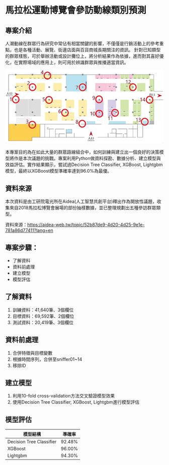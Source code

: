 # 馬拉松運動博覽會參訪動線類別預測
## 專案介紹

人潮動線在群眾行為研究中常佔有相當關鍵的影響，不僅僅是行銷活動上的參考重點，也是各種活動、展覽、街邊店面與百貨商城長期關注的資訊。
針對已知類型的群眾樣態，可於舉辦活動或設計攤位上，將分析結果作為依據，進而對其喜好優化，在實際場域的應用上，則可用於辨識群眾與推播適當資訊。

<img width="749" alt="image" src="marathon-map.png">

本專案目的為在如此大量的群眾路線組合中，如何訓練與建立出一個良好的決策模型將作是本次議題的挑戰。專案利用Python做資料探勘、數據分析、建立模型與效益評估。實作結果顯示，嘗試過Decision Tree Classifier, XGBoost, Lightgbm模型，最終以XGBoost模型準確率達到96.0%為最優。

## 資料來源

本次資料是由工研院電光所在Aidea(人工智慧共創平台)釋出作為開放性議題，收集來自2018馬拉松博覽會展場的部份抽樣數據，並已整理規劃出五種參訪群眾類型。

資料來源：https://aidea-web.tw/topic/52b87de9-4d20-4d25-9e1e-781a86d77411?lang=en

## 專案步驟：

- 了解資料
- 資料前處理
- 建立模型
- 模型評估

## 了解資料

1. 訓練資料：41,640筆、3個欄位
2. 目標資料：69,592筆、2個欄位
3. 測試資料：20,419筆、3個欄位

## 資料前處理

1. 合併特徵與目標變數
2. 根據時間序列，合併至sniffer01~14
3. 移除ID

## 建立模型

1. 利用10-fold cross-validation方法交叉驗證模型效果
2. 使用Decision Tree Classifier, XGBoost, Lightgbm進行模型評估

## 模型評估

|          模型結構         |  準確率 |
| -------------------------|--------| 
| Decision Tree Classifier | 92.48% |
|          XGBoost         | 96.00% |
|          Lightgbm        | 94.30% |
